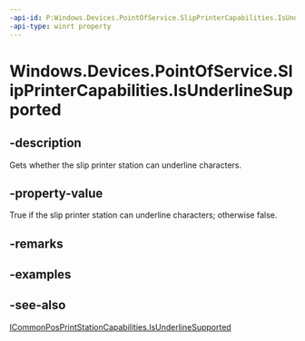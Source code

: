 ----api-id: P:Windows.Devices.PointOfService.SlipPrinterCapabilities.IsUnderlineSupported
-api-type: winrt property
---<!-- Property syntaxpublic bool IsUnderlineSupported { get; }--># Windows.Devices.PointOfService.SlipPrinterCapabilities.IsUnderlineSupported## -descriptionGets whether the slip printer station can underline characters.## -property-valueTrue if the slip printer station can underline characters; otherwise false.## -remarks## -examples## -see-also[ICommonPosPrintStationCapabilities.IsUnderlineSupported](icommonposprintstationcapabilities_isunderlinesupported.md)